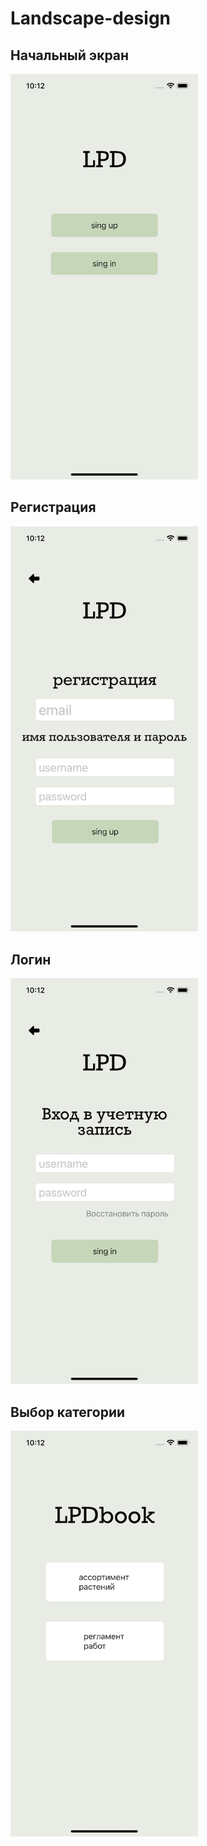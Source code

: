# Landscape-design

## Начальный экран
<img src="./Main.png" width="300" />

## Регистрация 
<img src="./Registration.png" width="300" />

## Логин
<img src="./Login.png" width="300" />

## Выбор категории
<img src="./See Three.png" width="300" />


